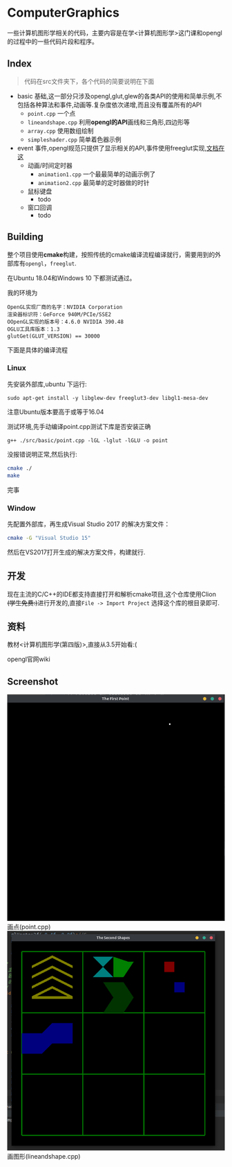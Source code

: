 # ComputerGraphics
一些计算机图形学相关的代码，主要内容是在学<计算机图形学>这门课和opengl的过程中的一些代码片段和程序。



## Index

> 代码在src文件夹下，各个代码的简要说明在下面

* basic 基础,这一部分只涉及opengl,glut,glew的各类API的使用和简单示例,不包括各种算法和事件,动画等.复杂度依次递增,而且没有覆盖所有的API
  * `point.cpp` 一个点
  * `lineandshape.cpp` 利用**opengl的API**画线和三角形,四边形等
  * `array.cpp` 使用数组绘制
  * `simpleshader.cpp` 简单着色器示例 
* event 事件,opengl规范只提供了显示相关的API,事件使用freeglut实现,[文档在这](http://freeglut.sourceforge.net/docs/api.php)
  * 动画/时间定时器
    * `animation1.cpp` 一个最最简单的动画示例了
    * `animation2.cpp` 最简单的定时器做的时针
  * 鼠标键盘
    * todo
  * 窗口回调
    * todo

## Building

整个项目使用**cmake**构建，按照传统的cmake编译流程编译就行，需要用到的外部库有`opengl`，`freeglut`.

在Ubuntu 18.04和Windows 10 下都测试通过。

我的环境为
```
OpenGL实现厂商的名字：NVIDIA Corporation
渲染器标识符：GeForce 940M/PCIe/SSE2
OOpenGL实现的版本号：4.6.0 NVIDIA 390.48
OGLU工具库版本：1.3
glutGet(GLUT_VERSION) == 30000
```

下面是具体的编译流程

### Linux

先安装外部库,ubuntu 下运行:

```
sudo apt-get install -y libglew-dev freeglut3-dev libgl1-mesa-dev
```

注意Ubuntu版本要高于或等于16.04

测试环境,先手动编译point.cpp测试下库是否安装正确

```
g++ ./src/basic/point.cpp -lGL -lglut -lGLU -o point
```

没报错说明正常,然后执行:

```bash
cmake ./
make
```

完事

### Window

先配置外部库，再生成Visual Studio 2017 的解决方案文件：

```bash
cmake -G "Visual Studio 15"
```

然后在VS2017打开生成的解决方案文件，构建就行. 

## 开发

现在主流的C/C++的IDE都支持直接打开和解析cmake项目,这个仓库使用Clion ~~(学生免费:)~~进行开发的,直接`File -> Import Project`  选择这个库的根目录即可.

## 资料

教材<计算机图形学(第四版)>,直接从3.5开始看:(

opengl官网wiki

## Screenshot

![image](./screenshot/Screenshot%20from%202019-02-25%2016-54-53.png?raw=true)
画点(point.cpp)
![image](./screenshot/Screenshot%20from%202019-02-25%2021-30-31.png?raw=true)
画图形(lineandshape.cpp)